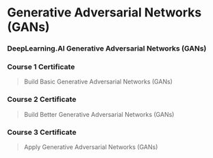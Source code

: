 # Generative Adversarial Networks (GANs)
### DeepLearning.AI Generative Adversarial Networks (GANs)
> 
### Course 1 Certificate
> Build Basic Generative Adversarial Networks (GANs)
>
> 
### Course 2 Certificate
> Build Better Generative Adversarial Networks (GANs)
>
> 
### Course 3 Certificate
> Apply Generative Adversarial Networks (GANs)
> 
> 
